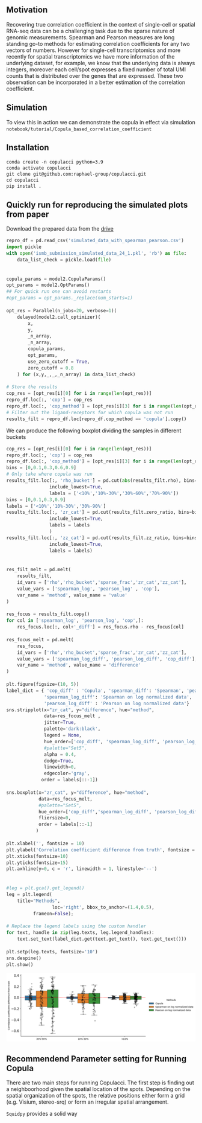 Motivation
----------

Recovering true correlation coefficient in the context of single-cell or spatial RNA-seq data can be a challenging task due to the sparse nature of genomic measurements. Spearman and Pearson measures are long standing go-to methods for estimating correlation coefficients for any two vectors of numbers. However for single-cell transcriptomics and more recently for spatial transcriptomics we have more information of the underlying dataset, for example, we know that the underlying data is always integers, moreover each cell/spot expresses a fixed number of total UMI counts that is distributed over the genes that are expressed. These two observation can be incorporated in a better estimation of the correlation coefficient.

Simulation
-----------
To view this in action we can demonstrate the copula in effect via simulation `notebook/tutorial/Copula_based_correlation_coefficient`

Installation
------------
```python=3.9
conda create -n copulacci python=3.9
conda activate copulacci
git clone git@github.com:raphael-group/copulacci.git
cd copulacci
pip install .
```

Quickly run for reproducing the simulated plots from paper
-----------------------------------------------------------
Download the prepared data from the [drive](https://drive.google.com/drive/folders/1Z14_vglLj_IiSS1sfE1PBSVHivX3hd8N?usp=sharing)

```python
repro_df = pd.read_csv('simulated_data_with_spearman_pearson.csv')
import pickle
with open('ismb_submission_simulated_data_24_1.pkl', 'rb') as file:
    data_list_check = pickle.load(file)


copula_params = model2.CopulaParams()
opt_params = model2.OptParams()
## For quick run one can avoid restarts
#opt_params = opt_params._replace(num_starts=1)

opt_res = Parallel(n_jobs=20, verbose=1)(
    delayed(model2.call_optimizer)(
        x,
        y,
        _n_array,
        _n_array,
        copula_params,
        opt_params,
        use_zero_cutoff = True,
        zero_cutoff = 0.8
    ) for (x,y,_,_,_n_array) in data_list_check)

# Store the results
cop_res = [opt_res[i][0] for i in range(len(opt_res))]
repro_df.loc[:, 'cop'] = cop_res
repro_df.loc[:, 'cop_method'] = [opt_res[i][3] for i in range(len(opt_res))]
# Filter out the ligand-receptors for which copula was not run
results_filt = repro_df.loc[repro_df.cop_method == 'copula'].copy()
```

We can produce the following boxplot dividing the samples in different buckets
```python
cop_res = [opt_res[i][0] for i in range(len(opt_res))]
repro_df.loc[:, 'cop'] = cop_res
repro_df.loc[:, 'cop_method'] = [opt_res[i][3] for i in range(len(opt_res))]
bins = [0,0.1,0.3,0.6,0.9]
# Only take where copula was run
results_filt.loc[:, 'rho_bucket'] = pd.cut(abs(results_filt.rho), bins=bins,
                include_lowest=True,
                labels = ['<10%','10%-30%','30%-60%','70%-90%'])
bins = [0,0.1,0.3,0.9]
labels = ['<10%','10%-30%','30%-90%']
results_filt.loc[:, 'zr_cat'] = pd.cut(results_filt.zero_ratio, bins=bins,
                include_lowest=True,
                labels = labels
                )
results_filt.loc[:, 'zz_cat'] = pd.cut(results_filt.zz_ratio, bins=bins,
                include_lowest=True,
                labels = labels)


res_filt_melt = pd.melt(
    results_filt,
    id_vars = ['rho','rho_bucket','sparse_frac','zr_cat','zz_cat'],
    value_vars = ['spearman_log', 'pearson_log' , 'cop'],
    var_name = 'method', value_name = 'value'
)

res_focus = results_filt.copy()
for col in ['spearman_log', 'pearson_log', 'cop',]:
    res_focus.loc[:, col+'_diff'] = res_focus.rho - res_focus[col]

res_focus_melt = pd.melt(
    res_focus,
    id_vars = ['rho','rho_bucket','sparse_frac','zr_cat','zz_cat'],
    value_vars = ['spearman_log_diff', 'pearson_log_diff', 'cop_diff'],
    var_name = 'method', value_name = 'difference'
)

plt.figure(figsize=(10, 5))
label_dict = { 'cop_diff' : 'Copula', 'spearman_diff': 'Spearman', 'pearson_diff' : 'Pearson',
              'spearman_log_diff': 'Spearman on log normalized data',
              'pearson_log_diff' : 'Pearson on log normalized data'}
sns.stripplot(x="zr_cat", y="difference", hue="method",
              data=res_focus_melt ,
              jitter=True,
              palette='dark:black',
              legend = None,
              hue_order=['cop_diff', 'spearman_log_diff', 'pearson_log_diff'],
              #palette="Set5",
              alpha = 0.4,
              dodge=True,
              linewidth=0,
              edgecolor='gray',
             order = labels[::-1])

sns.boxplot(x="zr_cat", y="difference", hue="method",
            data=res_focus_melt,
            #palette="Set5",
            hue_order=['cop_diff','spearman_log_diff', 'pearson_log_diff'],
            fliersize=0,
            order = labels[::-1]
           )

plt.xlabel('', fontsize = 10)
plt.ylabel('Correlation coefficient difference from truth', fontsize = 10)
plt.xticks(fontsize=10)
plt.yticks(fontsize=15)
plt.axhline(y=0, c = 'r', linewidth = 1, linestyle='--')


#leg = plt.gca().get_legend()
leg = plt.legend(
    title="Methods",
                 loc='right', bbox_to_anchor=(1.4,0.5),
          frameon=False);

# Replace the legend labels using the custom handler
for text, handle in zip(leg.texts, leg.legend_handles):
    text.set_text(label_dict.get(text.get_text(), text.get_text()))

plt.setp(leg.texts, fontsize='10')
sns.despine()
plt.show()
```

![image](./img/simulation_boxplot.png)


Recommendend Parameter setting for Running Copula
-----------------------------------------------------------
There are two main steps for running Copulacci. The first step is finding out
a neighboorhood given the spatial location of the spots. Depending on the spatial
organization of the spots, the relative positions either form a grid (e.g. Visium,
stereo-srq) or form an irregular spatial arrangement.

`Squidpy` provides a solid way